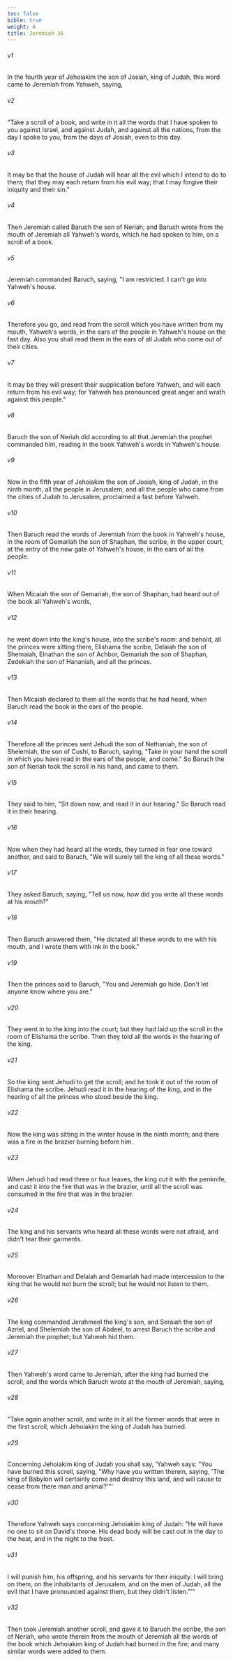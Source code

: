 ```yaml
---
toc: false
bible: true
weight: 4
title: Jeremiah 36
---
```




###### v1 
In the fourth year of Jehoiakim the son of Josiah, king of Judah, this word came to Jeremiah from Yahweh, saying, 

###### v2 
"Take a scroll of a book, and write in it all the words that I have spoken to you against Israel, and against Judah, and against all the nations, from the day I spoke to you, from the days of Josiah, even to this day. 

###### v3 
It may be that the house of Judah will hear all the evil which I intend to do to them; that they may each return from his evil way; that I may forgive their iniquity and their sin." 

###### v4 
Then Jeremiah called Baruch the son of Neriah; and Baruch wrote from the mouth of Jeremiah all Yahweh's words, which he had spoken to him, on a scroll of a book. 

###### v5 
Jeremiah commanded Baruch, saying, "I am restricted. I can't go into Yahweh's house. 

###### v6 
Therefore you go, and read from the scroll which you have written from my mouth, Yahweh's words, in the ears of the people in Yahweh's house on the fast day. Also you shall read them in the ears of all Judah who come out of their cities. 

###### v7 
It may be they will present their supplication before Yahweh, and will each return from his evil way; for Yahweh has pronounced great anger and wrath against this people." 

###### v8 
Baruch the son of Neriah did according to all that Jeremiah the prophet commanded him, reading in the book Yahweh's words in Yahweh's house. 

###### v9 
Now in the fifth year of Jehoiakim the son of Josiah, king of Judah, in the ninth month, all the people in Jerusalem, and all the people who came from the cities of Judah to Jerusalem, proclaimed a fast before Yahweh. 

###### v10 
Then Baruch read the words of Jeremiah from the book in Yahweh's house, in the room of Gemariah the son of Shaphan, the scribe, in the upper court, at the entry of the new gate of Yahweh's house, in the ears of all the people. 

###### v11 
When Micaiah the son of Gemariah, the son of Shaphan, had heard out of the book all Yahweh's words, 

###### v12 
he went down into the king's house, into the scribe's room: and behold, all the princes were sitting there, Elishama the scribe, Delaiah the son of Shemaiah, Elnathan the son of Achbor, Gemariah the son of Shaphan, Zedekiah the son of Hananiah, and all the princes. 

###### v13 
Then Micaiah declared to them all the words that he had heard, when Baruch read the book in the ears of the people. 

###### v14 
Therefore all the princes sent Jehudi the son of Nethaniah, the son of Shelemiah, the son of Cushi, to Baruch, saying, "Take in your hand the scroll in which you have read in the ears of the people, and come." So Baruch the son of Neriah took the scroll in his hand, and came to them. 

###### v15 
They said to him, "Sit down now, and read it in our hearing." So Baruch read it in their hearing. 

###### v16 
Now when they had heard all the words, they turned in fear one toward another, and said to Baruch, "We will surely tell the king of all these words." 

###### v17 
They asked Baruch, saying, "Tell us now, how did you write all these words at his mouth?" 

###### v18 
Then Baruch answered them, "He dictated all these words to me with his mouth, and I wrote them with ink in the book." 

###### v19 
Then the princes said to Baruch, "You and Jeremiah go hide. Don't let anyone know where you are." 

###### v20 
They went in to the king into the court; but they had laid up the scroll in the room of Elishama the scribe. Then they told all the words in the hearing of the king. 

###### v21 
So the king sent Jehudi to get the scroll; and he took it out of the room of Elishama the scribe. Jehudi read it in the hearing of the king, and in the hearing of all the princes who stood beside the king. 

###### v22 
Now the king was sitting in the winter house in the ninth month; and there was a fire in the brazier burning before him. 

###### v23 
When Jehudi had read three or four leaves, the king cut it with the penknife, and cast it into the fire that was in the brazier, until all the scroll was consumed in the fire that was in the brazier. 

###### v24 
The king and his servants who heard all these words were not afraid, and didn't tear their garments. 

###### v25 
Moreover Elnathan and Delaiah and Gemariah had made intercession to the king that he would not burn the scroll; but he would not listen to them. 

###### v26 
The king commanded Jerahmeel the king's son, and Seraiah the son of Azriel, and Shelemiah the son of Abdeel, to arrest Baruch the scribe and Jeremiah the prophet; but Yahweh hid them. 

###### v27 
Then Yahweh's word came to Jeremiah, after the king had burned the scroll, and the words which Baruch wrote at the mouth of Jeremiah, saying, 

###### v28 
"Take again another scroll, and write in it all the former words that were in the first scroll, which Jehoiakim the king of Judah has burned. 

###### v29 
Concerning Jehoiakim king of Judah you shall say, 'Yahweh says: "You have burned this scroll, saying, "Why have you written therein, saying, 'The king of Babylon will certainly come and destroy this land, and will cause to cease from there man and animal?'"' 

###### v30 
Therefore Yahweh says concerning Jehoiakim king of Judah: "He will have no one to sit on David's throne. His dead body will be cast out in the day to the heat, and in the night to the frost. 

###### v31 
I will punish him, his offspring, and his servants for their iniquity. I will bring on them, on the inhabitants of Jerusalem, and on the men of Judah, all the evil that I have pronounced against them, but they didn't listen."'" 

###### v32 
Then took Jeremiah another scroll, and gave it to Baruch the scribe, the son of Neriah, who wrote therein from the mouth of Jeremiah all the words of the book which Jehoiakim king of Judah had burned in the fire; and many similar words were added to them.
